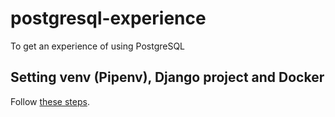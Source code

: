 # postgresql-experience
To get an experience of using PostgreSQL

## Setting venv (Pipenv), Django project and Docker
Follow [these steps](https://github.com/bekzodbuyukov/docker-experience).

